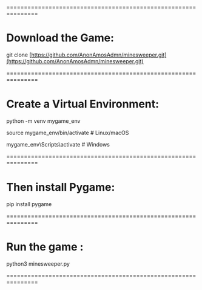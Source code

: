 
===============================================================

# Download the Game:

git clone [https://github.com/AnonAmosAdmn/minesweeper.git](https://github.com/AnonAmosAdmn/minesweeper.git)

===============================================================

# Create a Virtual Environment:

python -m venv mygame_env

source mygame_env/bin/activate  # Linux/macOS

mygame_env\Scripts\activate     # Windows

===============================================================

# Then install Pygame:

pip install pygame

===============================================================

# Run the game :

python3 minesweeper.py

===============================================================
